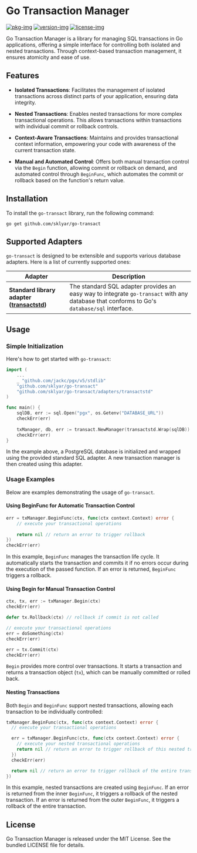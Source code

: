 # Go Transaction Manager

[![pkg-img]][pkg-url]
[![version-img]][version-url]
[![license-img]][license-url]

Go Transaction Manager is a library for managing SQL transactions in Go applications, offering a simple interface for controlling both isolated and nested transactions. Through context-based transaction management, it ensures atomicity and ease of use.

## Features

- **Isolated Transactions**: Facilitates the management of isolated transactions across distinct parts of your application, ensuring data integrity.

- **Nested Transactions**: Enables nested transactions for more complex transactional operations. This allows transactions within transactions with individual commit or rollback controls.

- **Context-Aware Transactions**: Maintains and provides transactional context information, empowering your code with awareness of the current transaction state.

- **Manual and Automated Control**: Offers both manual transaction control via the `Begin` function, allowing commit or rollback on demand, and automated control through `BeginFunc`, which automates the commit or rollback based on the function's return value.

## Installation

To install the `go-transact` library, run the following command:

```
go get github.com/sklyar/go-transact
```
## Supported Adapters

`go-transact` is designed to be extensible and supports various database adapters. Here is a list of currently supported ones:

| Adapter                                                               | Description                                                                                                                                |
|-----------------------------------------------------------------------|--------------------------------------------------------------------------------------------------------------------------------------------|
| **Standard library adapter ([transactstd](./adapters/transactstd/))** | The standard SQL adapter provides an easy way to integrate `go-transact` with any database that conforms to Go's `database/sql` interface. |

## Usage

### Simple Initialization

Here's how to get started with `go-transact`:

```go
import (
    ...
    _ "github.com/jackc/pgx/v5/stdlib"
    "github.com/sklyar/go-transact"
    "github.com/sklyar/go-transact/adapters/transactstd"
)

func main() {
    sqlDB, err := sql.Open("pgx", os.Getenv("DATABASE_URL"))
    checkErr(err)
    
    txManager, db, err := transact.NewManager(transactstd.Wrap(sqlDB))
    checkErr(err)
}
```

In the example above, a PostgreSQL database is initialized and wrapped using the provided standard SQL adapter. A new transaction manager is then created using this adapter.

### Usage Examples

Below are examples demonstrating the usage of `go-transact`.

#### Using BeginFunc for Automatic Transaction Control

```go
err = txManager.BeginFunc(ctx, func(ctx context.Context) error {
    // execute your transactional operations
    
    return nil // return an error to trigger rollback
})
checkErr(err)
```

In this example, `BeginFunc` manages the transaction life cycle. It automatically starts the transaction and commits it if no errors occur during the execution of the passed function. If an error is returned, `BeginFunc` triggers a rollback.

#### Using Begin for Manual Transaction Control

```go
ctx, tx, err := txManager.Begin(ctx)
checkErr(err)

defer tx.Rollback(ctx) // rollback if commit is not called

// execute your transactional operations
err = doSomething(ctx)
checkErr(err)

err = tx.Commit(ctx)
checkErr(err)
```

`Begin` provides more control over transactions. It starts a transaction and returns a transaction object (`tx`), which can be manually committed or rolled back.

#### Nesting Transactions

Both `Begin` and `BeginFunc` support nested transactions, allowing each transaction to be individually controlled:

```go
txManager.BeginFunc(ctx, func(ctx context.Context) error {
  // execute your transactional operations

  err = txManager.BeginFunc(ctx, func(ctx context.Context) error {
    // execute your nested transactional operations
    return nil // return an error to trigger rollback of this nested transaction
  })
  checkErr(err)

  return nil // return an error to trigger rollback of the entire transaction
})
```

In this example, nested transactions are created using `BeginFunc`. If an error is returned from the inner `BeginFunc`, it triggers a rollback of the nested transaction. If an error is returned from the outer `BeginFunc`, it triggers a rollback of the entire transaction.

## License
Go Transaction Manager is released under the MIT License. See the bundled LICENSE file for details.

[pkg-img]: https://pkg.go.dev/badge/sklyar/go-transact
[pkg-url]: https://pkg.go.dev/github.com/sklyar/go-transact
[version-img]: https://img.shields.io/github/v/release/sklyar/go-transact
[version-url]: https://github.com/sklyar/go-transact/releases
[license-img]: https://img.shields.io/github/license/sklyar/go-transact
[license-url]: https://raw.githubusercontent.com/sklyar/go-transact/master/LICENSE

